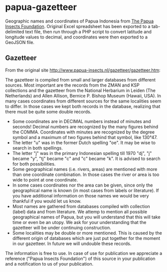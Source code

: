 papua-gazetteer
===============

Geographic names and coordinates of Papua Indonesia from [The Papua Insects Foundation](http://www.papua-insects.nl/gazetteer/gazetteer.htm). Original Excel spreadsheet has been exported to a tab-delimited text file, then run through a PHP script to convert latitude and longitude values to decimal, and coordinates were then exported to a GeoJSON file.

## Gazetteer

From the original site http://www.papua-insects.nl/gazetteer/gazetteer.htm:

The gazetteer is compiled from small and larger databases from different sources. Most important are the records from the ZMAN and KSP collections and the gazetteer from the National Herbarium in Leiden (The Netherlands) and Allen Allison, Bernice P. Bishop Museum (Hawaii, USA). In many cases coordinates from different sources for the same localities seem to differ. In those cases we kept both records in the database, realizing that there must be quite some double records.

- Some coordinates are in DECIMAL numbers instead of minutes and seconds! Decimal numbers are recognized by the many figures behind the COMMA. Coordinates with minutes are recognized by the degree symbol and a maximum of two figures behind that symbol, like 130°47.
- The letter "u" was in the former Dutch spelling "oe". It may be wise to search in both spellings.
- The letter "j" was in the primary Indonesian spelling till 1970 "dj", "j" became "y", "tj" became "c" and "c" became "k". It is advised to search for both possibilities.
- Some geographical names (i.e. rivers, areas) are mentioned with more than one coordinate combination. In those cases the river or area is too wide to point at one coordinate.
- In some cases coordinates nor the area can be given, since only the geographical name is known (in most cases from labels or literature). If you have additional information on those names we would be very thankful if you would let us know.
- Most names are gathered from databases compiled with collection (label) data and from literature. We attemp to mention all possible geographical names of Papua, but you will understand that this will take time or even be an utopy. We ask for your understanding that the gazetteer will be under continuing construction.
- Some localities may be double or more mentioned. This is caused by the different origin of databases which are just put together for the moment in our gazetteer. In future we will undouble these records.

The information is free to use. In case of use for publication we appreciate a reference ("Papua Insects Foundation") of this source in your publication and a notification to us of your publication.
